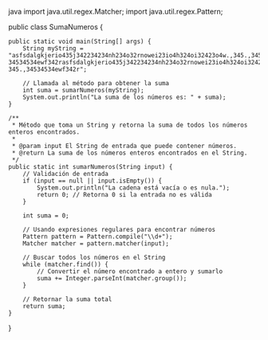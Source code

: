 java
import java.util.regex.Matcher;
import java.util.regex.Pattern;

public class SumaNumeros {

    public static void main(String[] args) {
        String myString = "asfsdalgkjerio435j342234234nh234o32rnowei23io4h324oi32423o4w.,345.,34534534ew342rasfsdalgkjerio435j342234234nh234o32rnowei23io4h324oi32423o4w.,345.,34534534ewf342rasfsdalgkjerio435j342234234nh234o32rnowei23io4h324oi32423o4w.,345., 34534534ewf342rasfsdalgkjerio435j342234234nh234o32rnowei23io4h324oi32423o4w., 345.,34534534ewf342r";
        
        // Llamada al método para obtener la suma
        int suma = sumarNumeros(myString);
        System.out.println("La suma de los números es: " + suma);
    }

    /**
     * Método que toma un String y retorna la suma de todos los números enteros encontrados.
     *
     * @param input El String de entrada que puede contener números.
     * @return La suma de los números enteros encontrados en el String.
     */
    public static int sumarNumeros(String input) {
        // Validación de entrada
        if (input == null || input.isEmpty()) {
            System.out.println("La cadena está vacía o es nula.");
            return 0; // Retorna 0 si la entrada no es válida
        }

        int suma = 0;

        // Usando expresiones regulares para encontrar números
        Pattern pattern = Pattern.compile("\\d+");
        Matcher matcher = pattern.matcher(input);

        // Buscar todos los números en el String
        while (matcher.find()) {
            // Convertir el número encontrado a entero y sumarlo
            suma += Integer.parseInt(matcher.group());
        }

        // Retornar la suma total
        return suma;
    }
}
